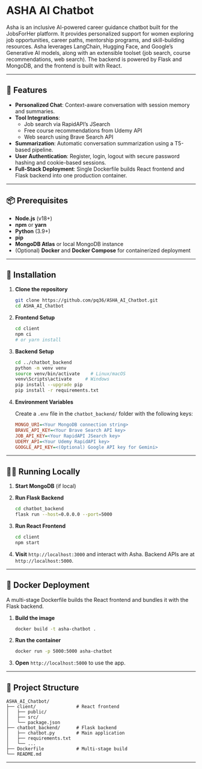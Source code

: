 # ASHA AI Chatbot

Asha is an inclusive AI-powered career guidance chatbot built for the JobsForHer platform. It provides personalized support for women exploring job opportunities, career paths, mentorship programs, and skill-building resources. Asha leverages LangChain, Hugging Face, and Google’s Generative AI models, along with an extensible toolset (job search, course recommendations, web search). The backend is powered by Flask and MongoDB, and the frontend is built with React.

---

## 🚀 Features

- **Personalized Chat**: Context-aware conversation with session memory and summaries.
- **Tool Integrations**:
  - Job search via RapidAPI’s JSearch
  - Free course recommendations from Udemy API
  - Web search using Brave Search API
- **Summarization**: Automatic conversation summarization using a T5-based pipeline.
- **User Authentication**: Register, login, logout with secure password hashing and cookie-based sessions.
- **Full-Stack Deployment**: Single Dockerfile builds React frontend and Flask backend into one production container.

---

## 📦 Prerequisites

- **Node.js** (v18+)
- **npm** or **yarn**
- **Python** (3.9+)
- **pip**
- **MongoDB Atlas** or local MongoDB instance
- (Optional) **Docker** and **Docker Compose** for containerized deployment

---

## 🔧 Installation

1. **Clone the repository**
   ```bash
   git clone https://github.com/pq36/ASHA_AI_Chatbot.git
   cd ASHA_AI_Chatbot
   ```

2. **Frontend Setup**
   ```bash
   cd client
   npm ci
   # or yarn install
   ```

3. **Backend Setup**
   ```bash
   cd ../chatbot_backend
   python -m venv venv
   source venv/bin/activate    # Linux/macOS
   venv\Scripts\activate     # Windows
   pip install --upgrade pip
   pip install -r requirements.txt
   ```

4. **Environment Variables**

   Create a `.env` file in the `chatbot_backend/` folder with the following keys:
   ```ini
   MONGO_URI=<Your MongoDB connection string>
   BRAVE_API_KEY=<Your Brave Search API key>
   JOB_API_KEY=<Your RapidAPI JSearch key>
   UDEMY_API=<Your Udemy RapidAPI key>
   GOOGLE_API_KEY=<(Optional) Google API key for Gemini>
   ```

---

## 🏃‍♂️ Running Locally

1. **Start MongoDB** (if local)
2. **Run Flask Backend**
   ```bash
   cd chatbot_backend
   flask run --host=0.0.0.0 --port=5000
   ```

3. **Run React Frontend**
   ```bash
   cd client
   npm start
   ```

4. **Visit** `http://localhost:3000` and interact with Asha. Backend APIs are at `http://localhost:5000`.

---

## 🐳 Docker Deployment

A multi-stage Dockerfile builds the React frontend and bundles it with the Flask backend.

1. **Build the image**
   ```bash
   docker build -t asha-chatbot .
   ```

2. **Run the container**
   ```bash
   docker run -p 5000:5000 asha-chatbot
   ```

3. **Open** `http://localhost:5000` to use the app.

---

## 📁 Project Structure

```
ASHA_AI_Chatbot/
├── client/               # React frontend
│   ├── public/
│   ├── src/
│   └── package.json
├── chatbot_backend/      # Flask backend
│   ├── chatbot.py        # Main application
│   ├── requirements.txt
│   └── ...
├── Dockerfile            # Multi-stage build
└── README.md
```

---
